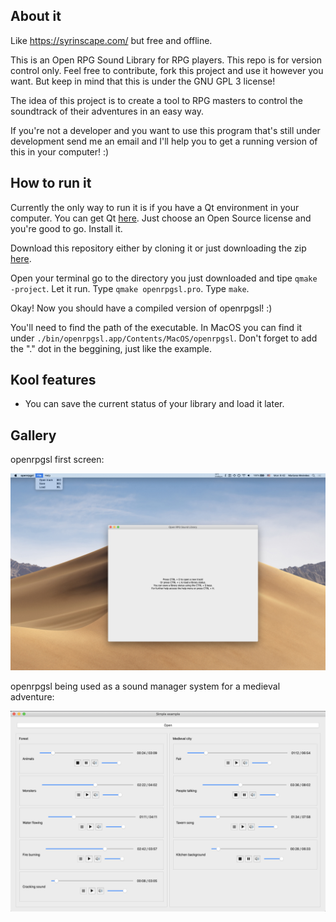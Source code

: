 ## About it

Like https://syrinscape.com/ but free and offline.

This is an Open RPG Sound Library for RPG players. This repo is for version control only. Feel free to contribute, fork this project and use it however you want. But keep in mind that this is under the GNU GPL 3 license!

The idea of this project is to create a tool to RPG masters to control the soundtrack of their adventures in an easy way.

If you're not a developer and you want to use this program that's still under development send me an email and I'll help you to get a running version of this in your computer! :)

## How to run it

Currently the only way to run it is if you have a Qt environment in your computer. You can get Qt [here](https://www.qt.io/download). Just choose an Open Source license and you're good to go. Install it.

Download this repository either by cloning it or just downloading the zip [here](https://github.com/marimeireles/openrpgsl/archive/master.zip).

Open your terminal go to the directory you just downloaded and tipe `qmake -project`. Let it run. Type `qmake openrpgsl.pro`. Type `make`.

Okay! Now you should have a compiled version of openrpgsl! :)

You'll need to find the path of the executable. In MacOS you can find it under `./bin/openrpgsl.app/Contents/MacOS/openrpgsl`. Don't forget to add the "." dot in the beggining, just like the example.

## Kool features

* You can save the current status of your library and load it later.

## Gallery

openrpgsl first screen:

![rpgsl-example-initial](/images/rpgsl-example-initial.jpeg)

openrpgsl being used as a sound manager system for a medieval adventure:

![rpgsl-example](/images/rpgsl-example.png)
